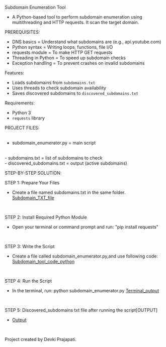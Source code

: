 Subdomain Enumeration Tool

- A Python-based tool to perform subdomain enumeration using multithreading and HTTP requests. It scan the target domain.

PREREQUISITES:
- DNS basics = Understand what subdomains are (e.g., api.youtube.com)
- Python syntax	= Writing loops, functions, file I/O
- requests module =	To make HTTP GET requests
- Threading in Python	= To speed up subdomain checks
- Exception handling	= To prevent crashes on invalid subdomains

Features:
- Loads subdomains from `subdomains.txt`
- Uses threads to check subdomain availability
- Saves discovered subdomains to `discovered_subdomains.txt`

 Requirements:
- Python 3
- `requests` library

PROJECT FILES:<br>
<br>
- subdomain_enumerator.py = main script
<br>
- subdomains.txt = list of subdomains to check
<br>
- discovered_subdomains.txt = output (active subdomains)
<br>

STEP-BY-STEP SOLUTION:
<br>

STEP 1: Prepare Your Files
<br>
- Create a file named subdomains.txt in the same folder.
[Subdomain_TXT_file](https://github.com/user-attachments/assets/b8ac92fa-df8a-49d7-80a1-284c18254e4a)
<br>

STEP 2: Install Required Python Module
<br>
- Open your terminal or command prompt and run:
"pip install requests"
<br>


STEP 3: Write the Script
<br>
- Create a file called subdomain_enumerator.py,and use following code:
[Subdomain_tool_code_python](https://github.com/user-attachments/assets/2c01c736-e218-4451-8daf-32fa8076510d)
<br>


STEP 4: Run the Script
<br>
- In the terminal, run:
python subdomain_enumerator.py
[Terminal_output](https://github.com/user-attachments/assets/27708736-cfdb-484b-92ab-729fcb63c021)
<br>

STEP 5: Discovered_subdomains txt file after running the script[OUTPUT]
<br>
- [Output](https://github.com/user-attachments/assets/a1338569-0987-4ecc-95ce-5e71a4889d22)
<br>

Project created by Devki Prajapati.

